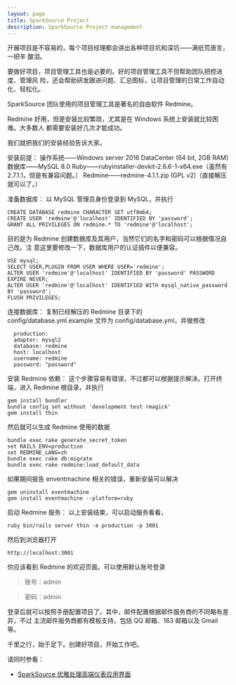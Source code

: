 ```yaml
---
layout: page
title: SparkSource Project
description: SparkSource Project management
---
```


开展项目是不容易的，每个项目经理都会讲出各种项目坑和深坑——满纸荒唐言，一把辛
酸泪。

要做好项目，项目管理工具也是必要的。好的项目管理工具不但帮助团队把控进度、管理风
险，还会帮助研发跟进问题、汇总图标，让项目管理的日常工作自动化、轻松化。

SparkSource 团队使用的项目管理工具是著名的自由软件 Redmine。

Redmine 好用，但是安装比较繁琐，尤其是在 Windows 系统上安装就比较困难。大多数人
都需要安装好几次才能成功。

我们就把我们的安装经验告诉大家。

安装前提：
操作系统——Windows server 2016 DataCenter (64 bit, 2GB RAM)
数据库——MySQL 8.0
Ruby——rubyinstaller-devkit-2.6.6-1-x64.exe（虽然有2.7.1.1，但是有兼容问题。）
Redmine——redmine-4.1.1.zip (GPL v2)（直接解压就可以了。）

准备数据库：
以 MySQL 管理员身份登录到 MySQL，并执行

```
CREATE DATABASE redmine CHARACTER SET utf8mb4;
CREATE USER 'redmine'@'localhost' IDENTIFIED BY 'password';
GRANT ALL PRIVILEGES ON redmine.* TO 'redmine'@'localhost';
```

目的是为 Redmine 创建数据库及其用户，当然它们的名字和密码可以根据情况自己改。注
意这里要修改一下，数据库用户的认证插件以便兼容。

```
USE mysql;
SELECT USER,PLUGIN FROM USER WHERE USER='redmine';
ALTER USER 'redmine'@'localhost' IDENTIFIED BY 'password' PASSWORD EXPIRE NEVER;
ALTER USER 'redmine'@'localhost' IDENTIFIED WITH mysql_native_password BY 'password';
FLUSH PRIVILEGES;
```

连接数据库：
复制已经解压的 Redmine 目录下的 config/database.yml.example 文件为
config/database.yml，并做修改

```
  production:
  adapter: mysql2
  database: redmine
  host: localhost
  username: redmine
  password: "password"
```

安装 Redmine 依赖：
这个步骤容易有错误，不过都可以根据提示解决。打开终端，进入
Redmine 根目录，并执行

```
gem install bundler
bundle config set without 'development test rmagick'
gem install thin
```

然后就可以生成 Redmine 使用的数据

```
bundle exec rake generate_secret_token
set RAILS_ENV=production
set REDMINE_LANG=zh
bundle exec rake db:migrate
bundle exec rake redmine:load_default_data
```

如果期间报告 enventmachine 相关的错误，重新安装可以解决

```
gem uninstall eventmachine
gem install eventmachine --platform=ruby
```

启动 Redmine 服务：
以上安装结束，可以启动服务看看，

```
ruby bin/rails server thin -e production -p 3001
```

然后到浏览器打开

```
http://localhost:3001
```

你应该看到 Redmine 的欢迎页面。可以使用默认账号登录

>账号：admin

>密码：admin

登录后就可以按照手册配置项目了。其中，邮件配置根据邮件服务商的不同略有差异，不过
主流邮件服务商都有模板支持，包括 QQ 邮箱、163 邮箱以及 Gmail 等。

千里之行，始于足下。创建好项目，开始工作吧。

请同时参看：
 - [SparkSource 优雅处理高端仪表应用界面](SparkSource_优雅处理高端仪表应用界面.html)
